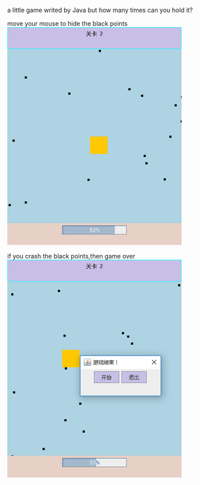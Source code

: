 a little game writed by Java
but how many times can you hold it?


move your mouse to hide the black points
![image](https://github.com/yanghaoMine4ever/be_a_guy/raw/master/1.png)

if you crash the black points,then game over
![image](https://github.com/yanghaoMine4ever/be_a_guy/raw/master/2.png)

